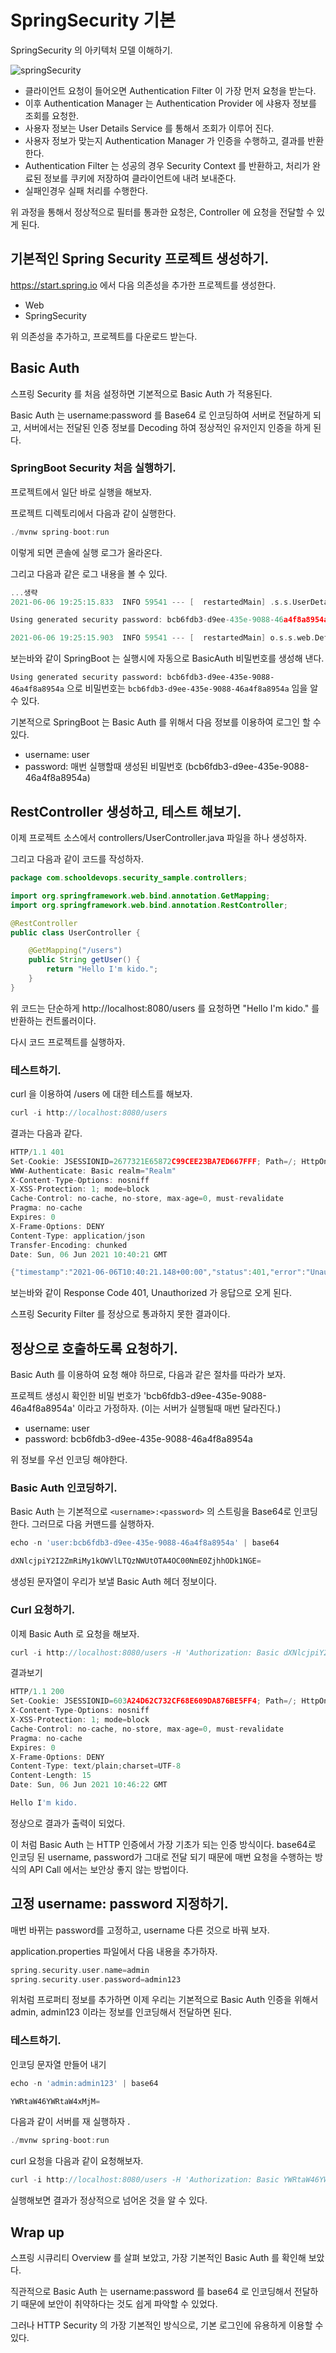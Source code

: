 # SpringSecurity 기본

SpringSecurity 의 아키텍처 모델 이해하기. 

![springSecurity](imgs/springSecurity.png)

- 클라이언트 요청이 들어오면 Authentication Filter 이 가장 먼저 요청을 받는다. 
- 이후 Authentication Manager 는 Authentication Provider 에 샤용자 정보를 조회를 요청한.
- 사용자 정보는 User Details Service 를 통해서 조회가 이루어 진다. 
- 사용자 정보가 맞는지 Authentication Manager 가 인증을 수행하고, 결과를 반환한다. 
- Authentication Filter 는 성공의 경우 Security Context 를 반환하고, 처리가 완료된 정보를 쿠키에 저장하여 클라이언트에 내려 보내준다. 
- 실패인경우 실패 처리를 수행한다. 

위 과정을 통해서 정상적으로 필터를 통과한 요청은, Controller 에 요청을 전달할 수 있게 된다. 

## 기본적인 Spring Security 프로젝트 생성하기. 

https://start.spring.io 에서 다음 의존성을 추가한 프로젝트를 생성한다. 

- Web
- SpringSecurity

위 의존성을 추가하고, 프로젝트를 다운로드 받는다. 

## Basic Auth 

스프링 Security 를 처음 설정하면 기본적으로 Basic Auth 가 적용된다. 

Basic Auth 는 username:password 를 Base64 로 인코딩하여 서버로 전달하게 되고, 서버에서는 전달된 인증 정보를 Decoding 하여 정상적인 유저인지 인증을 하게 된다. 

### SpringBoot Security 처음 실행하기. 

프로젝트에서 일단 바로 실행을 해보자.

프로젝트 디렉토리에서 다음과 같이 실행한다. 

```go
./mvnw spring-boot:run
```

이렇게 되면 콘솔에 실행 로그가 올라온다. 

그리고 다음과 같은 로그 내용을 볼 수 있다. 

```go
...생략
2021-06-06 19:25:15.833  INFO 59541 --- [  restartedMain] .s.s.UserDetailsServiceAutoConfiguration : 

Using generated security password: bcb6fdb3-d9ee-435e-9088-46a4f8a8954a

2021-06-06 19:25:15.903  INFO 59541 --- [  restartedMain] o.s.s.web.DefaultSecurityFilterChain 
```

보는바와 같이 SpringBoot 는 실행시에 자동으로 BasicAuth 비밀번호를 생성해 낸다. 

`Using generated security password: bcb6fdb3-d9ee-435e-9088-46a4f8a8954a` 으로 비밀번호는 `bcb6fdb3-d9ee-435e-9088-46a4f8a8954a` 임을 알 수 있다. 

기본적으로 SpringBoot 는 Basic Auth 를 위해서 다음 정보를 이용하여 로그인 할 수 있다. 

- username: user
- password: 매번 실행할때 생성된 비밀번호 (bcb6fdb3-d9ee-435e-9088-46a4f8a8954a) 

## RestController 생성하고, 테스트 해보기. 

이제 프로젝트 소스에서 controllers/UserController.java 파일을 하나 생성하자. 

그리고 다음과 같이 코드를 작성하자. 

```java
package com.schooldevops.security_sample.controllers;

import org.springframework.web.bind.annotation.GetMapping;
import org.springframework.web.bind.annotation.RestController;

@RestController
public class UserController {

    @GetMapping("/users")
    public String getUser() {
        return "Hello I'm kido.";
    }
}

```

위 코드는 단순하게 http://localhost:8080/users 를 요청하면 "Hello I'm kido." 를 반환하는 컨트롤러이다. 

다시 코드 프로젝트를 실행하자. 

### 테스트하기. 

curl 을 이용하여 /users 에 대한 테스트를 해보자. 

```go
curl -i http://localhost:8080/users
```

결과는 다음과 같다. 

```go
HTTP/1.1 401 
Set-Cookie: JSESSIONID=2677321E65872C99CEE23BA7ED667FFF; Path=/; HttpOnly
WWW-Authenticate: Basic realm="Realm"
X-Content-Type-Options: nosniff
X-XSS-Protection: 1; mode=block
Cache-Control: no-cache, no-store, max-age=0, must-revalidate
Pragma: no-cache
Expires: 0
X-Frame-Options: DENY
Content-Type: application/json
Transfer-Encoding: chunked
Date: Sun, 06 Jun 2021 10:40:21 GMT

{"timestamp":"2021-06-06T10:40:21.148+00:00","status":401,"error":"Unauthorized","message":"Unauthorized","path":"/users"}%
```

보는바와 같이 Response Code 401, Unauthorized 가 응답으로 오게 된다. 

스프링 Security Filter 를 정상으로 통과하지 못한 결과이다. 

## 정상으로 호출하도록 요청하기. 

Basic Auth 를 이용하여 요청 해야 하므로, 다음과 같은 절차를 따라가 보자. 

프로젝트 생성시 확인한 비밀 번호가 'bcb6fdb3-d9ee-435e-9088-46a4f8a8954a' 이라고 가정하자. (이는 서버가 실행될때 매번 달라진다.)

- username: user
- password: bcb6fdb3-d9ee-435e-9088-46a4f8a8954a 

위 정보를 우선 인코딩 해야한다. 

### Basic Auth 인코딩하기. 

Basic Auth 는 기본적으로 `<username>:<password>` 의 스트링을 Base64로 인코딩 한다. 그러므로 다음 커맨드를 실행하자. 

```go
echo -n 'user:bcb6fdb3-d9ee-435e-9088-46a4f8a8954a' | base64

dXNlcjpiY2I2ZmRiMy1kOWVlLTQzNWUtOTA4OC00NmE0ZjhhODk1NGE=
```

생성된 문자열이 우리가 보낼 Basic Auth 헤더 정보이다. 

### Curl 요청하기. 

이제 Basic Auth 로 요청을 해보자. 

```go
curl -i http://localhost:8080/users -H 'Authorization: Basic dXNlcjpiY2I2ZmRiMy1kOWVlLTQzNWUtOTA4OC00NmE0ZjhhODk1NGE='
```

결과보기

```go
HTTP/1.1 200 
Set-Cookie: JSESSIONID=603A24D62C732CF68E609DA876BE5FF4; Path=/; HttpOnly
X-Content-Type-Options: nosniff
X-XSS-Protection: 1; mode=block
Cache-Control: no-cache, no-store, max-age=0, must-revalidate
Pragma: no-cache
Expires: 0
X-Frame-Options: DENY
Content-Type: text/plain;charset=UTF-8
Content-Length: 15
Date: Sun, 06 Jun 2021 10:46:22 GMT

Hello I'm kido.
```

정상으로 결과가 출력이 되었다. 

이 처럼 Basic Auth 는 HTTP 인증에서 가장 기초가 되는 인증 방식이다. base64로 인코딩 된 username, password가 그대로 전달 되기 때문에 매번 요청을 수행하는 방식의 API Call 에서는 보안상 좋지 않는 방법이다. 

## 고정 username: password 지정하기. 

매번 바뀌는 password를 고정하고, username 다른 것으로 바꿔 보자. 

application.properties 파일에서 다음 내용을 추가하자. 

```go
spring.security.user.name=admin
spring.security.user.password=admin123
```

위처럼 프로퍼티 정보를 추가하면 이제 우리는 기본적으로 Basic Auth 인증을 위해서 admin, admin123 이라는 정보를 인코딩해서 전달하면 된다. 

### 테스트하기. 

인코딩 문자열 만들어 내기

```go
echo -n 'admin:admin123' | base64

YWRtaW46YWRtaW4xMjM=
```

다음과 같이 서버를 재 실행하자 .

```go
./mvnw spring-boot:run
```

curl 요청을 다음과 같이 요청해보자. 

```go
curl -i http://localhost:8080/users -H 'Authorization: Basic YWRtaW46YWRtaW4xMjM='

```

실행해보면 결과가 정상적으로 넘어온 것을 알 수 있다. 

## Wrap up

스프링 시큐리티 Overview 를 살펴 보았고, 가장 기본적인 Basic Auth 를 확인해 보았다. 

직관적으로 Basic Auth 는 username:password 를 base64 로 인코딩해서 전달하기 때문에 보안이 취약하다는 것도 쉽게 파악할 수 있었다. 

그러나 HTTP Security 의 가장 기본적인 방식으로, 기본 로그인에 유용하게 이용할 수 있다. 
